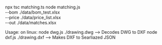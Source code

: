 npx tsc matching.ts
node matching.js \
  --bom ./data/bom_test.xlsx \
  --price ./data/price_list.xlsx \
  --out ./data/matches.xlsx

Usage:
on linux:
node dwg.js ./drawing.dwg --> Decodes DWG to DXF
node dxf.js ./drawing.dxf --> Makes DXF to Searliazed JSON